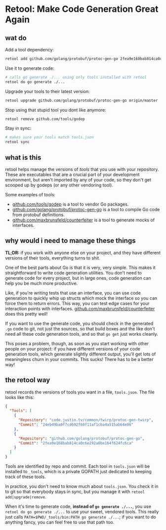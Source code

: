 # Retool: Make Code Generation Great Again #

## wat do ##

Add a tool dependency:
```sh
retool add github.com/golang/protobuf/protoc-gen-go 2fea9e168bab814ca0c6e292a6be164f624fc6ca
```

Use it to generate code:
```sh
# calls go generate ./... using only tools installed with retool
retool do go generate ./...
```

Upgrade your tools to their latest version:
```sh
retool upgrade github.com/golang/protobuf/protoc-gen-go origin/master
```

Stop using that stupid tool you dont like anymore:
```sh
retool remove github.com/tools/godep
```

Stay in sync:
```sh
# makes sure your tools match tools.json
retool sync
```

## what is this ##

retool helps manage the versions of _tools_ that you use with your
repository. These are executables that are a crucial part of your
development environment, but aren't imported by any of your code, so
they don't get scooped up by godeps (or any other vendoring tool).

Some examples of tools:

 - [github.com/tools/godep](github.com/tools/godep) is a tool to
   vendor Go packages.
 - [github.com/golang/protobuf/protoc-gen-go](https://github.com/golang/protobuf/protoc-gen-go)
   is a tool to compile Go code from protobuf definitions.
 - [github.com/maxbrunsfeld/counterfeiter](https://github.com/maxbrunsfeld/counterfeiter)
   is a tool to generate mocks of interfaces.

## why would i need to manage these things  ##

**TL;DR:** if you work with anyone else on your project, and they have
different versions of their tools, everything turns to shit.

One of the best parts about Go is that it is very, very simple. This
makes it straightforward to write code generation utilities. You don't
need to generate code for every project, but in large ones, code
generation can help you be much more productive.

Like, if you're writing tests that use an interface, you can use code
generation to quickly whip up structs which mock the interface so you
can force them to return errors. This way, you can test edge cases for
your interaction points with
interfaces. [github.com/maxbrunsfeld/counterfeiter](https://github.com/maxbrunsfeld/counterfeiter)
does this pretty well!

If you want to use the generate code, you should check in the
generated `.go` code to git, not just the sources, so that build boxes
and the like don't need all these code generation tools, and so that
`go get` just works cleanly.

This poses a problem, though, as soon as you start working with other
people on your project: if you have different versions of your code
generation tools, which generate slightly different output, you'll get
lots of meaningless churn in your commits. This sucks! There has to be
a better way!

## the retool way ##

retool records the versions of tools you want in a file,
`tools.json`. The file looks like this:

```json
{
  "Tools": [
    {
      "Repository": "code.justin.tv/common/twirp/protoc-gen-twirp",
      "Commit": "24eb49ba0f7cd692f60f11af1cba4a515ab64e06"
    },
    {
      "Repository": "github.com/golang/protobuf/protoc-gen-go",
      "Commit": "2fea9e168bab814ca0c6e292a6be164f624fc6ca"
    }
  ]
}
```

Tools are identified by repo and commit. Each tool in `tools.json`
will be installed to `_tools`, which is a private GOPATH just
dedicated to keeping track of these tools.

In practice, you don't need to know much about `tools.json`. You check
it in to git so that everybody stays in sync, but you manage it with
`retool add|upgrade|remove`.

When it's time to generate code, **instead of `go generate ./...`**,
you use `retool do go generate ./...` to use your sweet, vendored
tools. This really just calls `PATH=$PWD/_tools/bin:PATH go generate
./...`; if you want to do anything fancy, you can feel free to use
that path too.
